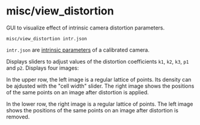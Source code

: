 # misc/view\_distortion

GUI to visualize effect of intrinsic camera distortion parameters.

    misc/view_distortion intr.json
    
`intr.json` are [intrinsic parameters](../../data/intrinsics.json) of a calibrated camera.

Displays sliders to adjust values of the distortion coefficients `k1`, `k2`, `k3`, `p1` and `p2`. Displays four images:

In the upper row, the left image is a regular lattice of points. Its density can be ajdusted with the "cell width" slider. The right image shows the positions of the same points on an image after distortion is applied.

In the lower row, the right image is a regular lattice of points. The left image shows the positions of the same points on an image after distortion is removed.
